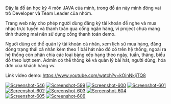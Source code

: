 Đây là đồ án học kỳ 4 môn JAVA của mình, trong đồ án này mình đóng vai trò Developer và Team Leader của nhóm. 

Trang web này cho phép người dùng đăng ký tài khoản để nghe và mua nhạc trực tuyến và thanh toán qua cổng ngân hàng, vì project chưa mang tính thương mai nên sử dụng cổng thanh toán demo. 

Người dùng có thể quản lý tài khoản cá nhân, xem lịch sử mua hàng, đăng dòng trạng thái cá nhân kèm theo 1 bài hát nào đó có trên hệ thống, ngoài ra hệ thống còn phân chia các loại bảng xếp hạng theo ngày, tuần, tháng, biểu đồ theo lượt xem.
Admin có thể thống kê và quản lý bài hát, người dùng, hóa đơn của khách hàng vv.

Link video demo: https://www.youtube.com/watch?v=kOinNkijTQ8

<a href="https://ibb.co/5RyScyM"><img src="https://i.ibb.co/VqZzBZj/Screenshot-546.png" alt="Screenshot-546" border="0"></a>
<a href="https://ibb.co/7yszdsY"><img src="https://i.ibb.co/f0jSzj1/Screenshot-599.png" alt="Screenshot-599" border="0"></a>
<a href="https://ibb.co/RTtDq0d"><img src="https://i.ibb.co/DfmRZCT/Screenshot-600.png" alt="Screenshot-600" border="0"></a>
<a href="https://ibb.co/gPvpqSD"><img src="https://i.ibb.co/rcbS8xZ/Screenshot-601.png" alt="Screenshot-601" border="0"></a>
<a href="https://ibb.co/S0hQTp1"><img src="https://i.ibb.co/q9t0Gw4/Screenshot-602.png" alt="Screenshot-602" border="0"></a>
<a href="https://ibb.co/C79YzSj"><img src="https://i.ibb.co/pzKMxkH/Screenshot-603.png" alt="Screenshot-603" border="0"></a>
<a href="https://ibb.co/fnkNYww"><img src="https://i.ibb.co/D89MD22/Screenshot-604.png" alt="Screenshot-604" border="0"></a>
<a href="https://ibb.co/yNVtPwY"><img src="https://i.ibb.co/hgCb9PZ/Screenshot-605.png" alt="Screenshot-605" border="0"></a>
<a href="https://ibb.co/vxVfkFm"><img src="https://i.ibb.co/8DNG9C2/Screenshot-606.png" alt="Screenshot-606" border="0"></a>
